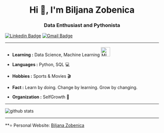 <h1 align="center"> Hi 👋, I'm Biljana Zobenica </h1>
<h3 align="center">Data Enthusiast and Pythonista</h3>

[![Linkedin Badge](https://img.shields.io/badge/-Biljana_Zobenica-blue?style=flat-square&logo=Linkedin&logoColor=white&link=https://www.linkedin.com/in/biljana-data-enthusiast//)](https://www.linkedin.com/in/biljana-data-enthusiast/) [![Gmail Badge](https://img.shields.io/badge/-biljana.zobenica@outlook.com-c14438?style=flat-square&logo=Gmail&logoColor=white&link=mailto:biljana.zobenica@outlook.com)](mailto:biljana.zobenica@outlook.com)

---------------------------------------------------------------------------------------------------------------------------------------------------------------------------------

-  **Learning :** Data Science, Machine Learning <img src="https://avatars.githubusercontent.com/in/6672?s=41&u=a7a34b10582b8299dd85b607ab83067349450582&v=4" alt="ML icon" height="30" width="30">
-  **Languages :** Python, SQL :computer:
-  **Hobbies :** Sports & Movies :clapper:
-  **Fact :** 
            Learn by doing. 
            Change by learning. 
            Grow by changing. 
            
-  **Organization :** SelfGrowth :green_apple:

---------------------------------------------------------------------------------------------------------------------------------------------------------------------------------

![github stats](https://github-readme-stats.vercel.app/api?username=biljana-zobenica&show_icons=true)

---------------------------------------------------------------------------------------------------------------------------------------------------------------------------------


**⭐️ Personal Website: [Biljana Zobenica](https://biljana-zobenica.github.io/)
